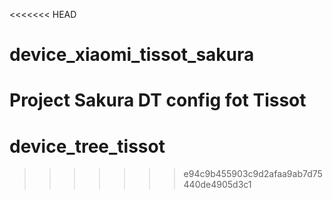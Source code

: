 <<<<<<< HEAD
# device_xiaomi_tissot_sakura
Project Sakura DT config fot Tissot
=======
# device_tree_tissot
>>>>>>> e94c9b455903c9d2afaa9ab7d75440de4905d3c1
